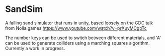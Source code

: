 # SandSim

A falling sand simulator that runs in unity, based loosely on the GDC talk from Nolla games
https://www.youtube.com/watch?v=prXuyMCgbTc

The number keys can be used to switch between different materials, and 'A' can be used to generate colliders using a marching squares algorithm.
Currently a work in progress.
